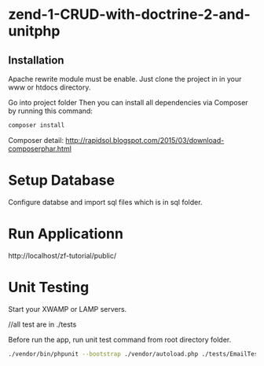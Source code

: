 # zend-1-CRUD-with-doctrine-2-and-unitphp

## Installation

Apache rewrite module must be enable.
Just clone the project in in your www or htdocs directory.

Go into project folder
Then you can install all dependencies via Composer by running this command:
```bash
composer install

```
Composer detail:
http://rapidsol.blogspot.com/2015/03/download-composerphar.html


# Setup Database

Configure databse and import sql files which is in sql folder.



# Run Applicationn

http://localhost/zf-tutorial/public/



# Unit Testing 
Start your XWAMP or LAMP servers.

//all test are in ./tests

Before run the app, run unit test command from root directory folder. 

```bash
./vendor/bin/phpunit --bootstrap ./vendor/autoload.php ./tests/EmailTest.php

```

